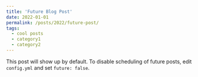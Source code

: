 ```yaml
---
title: 'Future Blog Post'
date: 2022-01-01
permalink: /posts/2022/future-post/
tags:
  - cool posts
  - category1
  - category2
---
```


This post will show up by default. To disable scheduling of future posts, edit `config.yml` and set `future: false`. 
